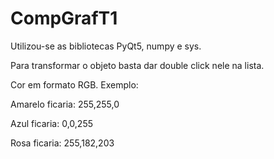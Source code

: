 # CompGrafT1

Utilizou-se as bibliotecas PyQt5, numpy e sys. 

Para transformar o objeto basta dar double click nele na lista.

Cor em formato RGB. Exemplo: 

Amarelo ficaria: 255,255,0

Azul ficaria: 0,0,255

Rosa ficaria: 255,182,203

